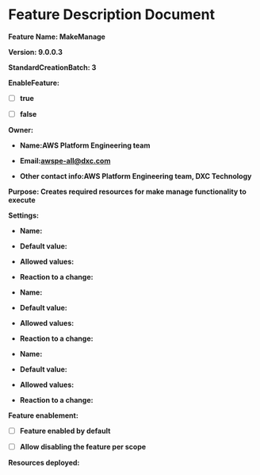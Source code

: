 # Feature Description Document

**Feature Name: MakeManage**

**Version: 9.0.0.3**

**StandardCreationBatch: 3**

**EnableFeature:**

- [ ] **true**

- [ ] **false**

**Owner:**

- **Name:AWS Platform Engineering team**

- **Email:awspe-all@dxc.com**

- **Other contact info:AWS Platform Engineering team, DXC Technology** 

**Purpose:  Creates required resources for make manage functionality to execute** 

**Settings:**

  - **Name:**

  - **Default value:**

  - **Allowed values:**

  - **Reaction to a change:**


  - **Name:**

  - **Default value:**

  - **Allowed values:**

  - **Reaction to a change:**


  - **Name:**

  - **Default value:**

  - **Allowed values:**

  - **Reaction to a change:**


**Feature enablement:**

- [ ] **Feature enabled by default**

- [ ] **Allow disabling the feature per scope**

**Resources deployed:**
